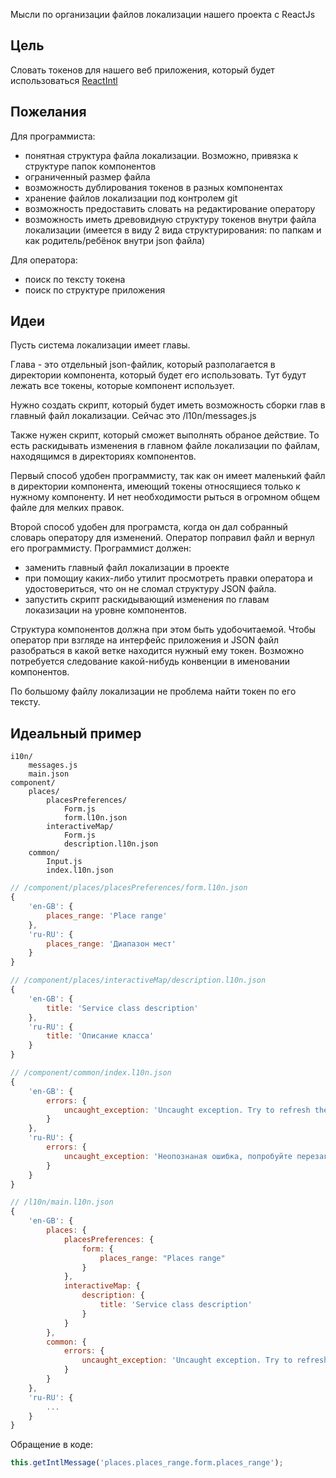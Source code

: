 Мысли по организации файлов локализации нашего проекта с ReactJs

Цель
---

Словать токенов для нашего веб приложения, который будет использоваться [ReactIntl](https://github.com/yahoo/react-intl)

Пожелания
---

Для программиста:

- понятная структура файла локализации. Возможно, привязка к структуре папок компонентов
- ограниченный размер файла
- возможность дублирования токенов в разных компонентах
- хранение файлов локализации под контролем git
- возможность предоставить словать на редактирование оператору
- возможность иметь древовидную структуру токенов внутри файла локализации (имеется в виду 2 вида структурирования: по папкам и как родитель/ребёнок внутри json файла)

Для оператора:

- поиск по тексту токена
- поиск по структуре приложения

Идеи
---

Пусть система локализации имеет главы. 

Глава - это отдельный json-файлик, который разполагается в директории компонента, который будет его использовать. Тут будут лежать все токены, которые компонент использует. 

Нужно создать скрипт, который будет иметь возможность сборки глав в главный файл локализации. Сейчас это /l10n/messages.js

Также нужен скрипт, который сможет выполнять обраное действие. То есть раскидывать изменения в главном файле локализации по файлам, находящимся в директориях компонентов.

Первый способ удобен программисту, так как он имеет маленький файл в директории компонента, имеющий токены относящиеся только к нужному компоненту. И нет необходимости рыться в огромном общем файле для мелких правок.

Второй способ удобен для програмста, когда он дал собранный словарь оператору для изменений. Оператор поправил файл и вернул его программисту. Программист должен:

- заменить главный файл локализации в проекте
- при помощиу каких-либо утилит просмотреть правки оператора и удостовериться, что он не сломал структуру JSON файла. 
- запустить скрипт раскидывающий изменения по главам локазизации на уровне компонентов.

Структура компонентов должна при этом быть удобочитаемой. Чтобы оператор при взгляде на интерфейс приложения и JSON файл разобраться в какой ветке находится нужный ему токен. Возможно потребуется следование какой-нибудь конвенции в именовании компонентов.

По большому файлу локализации не проблема найти токен по его тексту. 

Идеальный пример
---

```
i10n/
	messages.js
	main.json
component/
	places/
		placesPreferences/
			Form.js
			form.l10n.json
		interactiveMap/
			Form.js
			description.l10n.json
	common/
		Input.js
		index.l10n.json
```

```js
// /component/places/placesPreferences/form.l10n.json
{
	'en-GB': {
		places_range: 'Place range'
	},
	'ru-RU': {
		places_range: 'Диапазон мест'
	}
}
```

```js
// /component/places/interactiveMap/description.l10n.json
{
	'en-GB': {
		title: 'Service class description'
	},
	'ru-RU': {
		title: 'Описание класса'
	}
}
```


```js
// /component/common/index.l10n.json
{
	'en-GB': {
		errors: {
			uncaught_exception: 'Uncaught exception. Try to refresh the page'
		}
	},
	'ru-RU': {
		errors: {
			uncaught_exception: 'Неопознаная ошибка, попробуйте перезагрузить страницу'
		}
	}
}
```


```js
// /l10n/main.l10n.json
{
	'en-GB': {
		places: {
			placesPreferences: {
				form: {
					places_range: "Places range"
				}
			},
			interactiveMap: {
				description: {
					title: 'Service class description'
				}
			}
		},
		common: {
			errors: {
				uncaught_exception: 'Uncaught exception. Try to refresh the page'
			}
		}
	},
	'ru-RU': {
		...
	}
}
```

Обращение в коде:

```js
this.getIntlMessage('places.places_range.form.places_range');

```